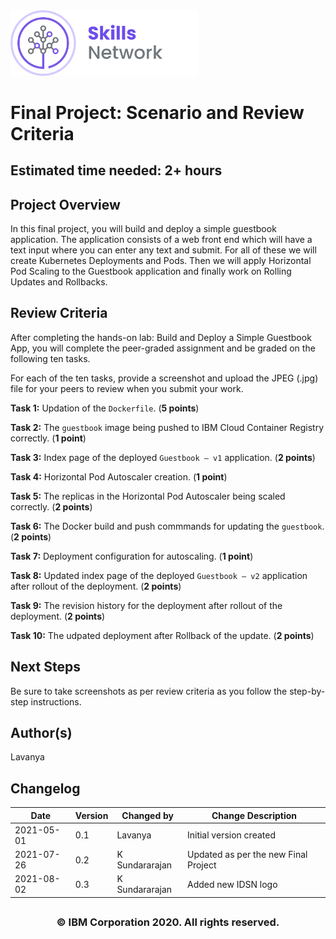 <img src="images/IDSN-new-logo.png" width="300"/>


# Final Project: Scenario and Review Criteria
## **Estimated time needed:** 2+ hours


## Project Overview
In this final project, you will build and deploy a simple guestbook application. The application consists of a web front end which will have a text input where you can enter any text and submit. For all of these we will create Kubernetes Deployments and Pods. Then we will apply Horizontal Pod Scaling to the Guestbook application and finally work on Rolling Updates and Rollbacks.

## Review Criteria
After completing the hands-on lab: Build and Deploy a Simple Guestbook App, you will complete the peer-graded assignment and be graded on the following ten tasks.

For each of the ten tasks, provide a screenshot and upload the JPEG (.jpg) file for your peers to review when you submit your work.  

**Task 1:** Updation of the `Dockerfile`.  (**5 points**)

**Task 2:** The `guestbook` image being pushed to IBM Cloud Container Registry correctly. (**1 point**)

**Task 3:** Index page of the deployed `Guestbook – v1` application. (**2 points**)

**Task 4:** Horizontal Pod Autoscaler creation. (**1 point**)

**Task 5:** The replicas in the Horizontal Pod Autoscaler being scaled correctly. (**2 points**)

**Task 6:** The Docker build and push commmands for updating the `guestbook`.(**2 points**)

**Task 7:** Deployment configuration for autoscaling. (**1 point**)

**Task 8:** Updated index page of the deployed `Guestbook – v2` application after rollout of the deployment. (**2 points**)

**Task 9:** The revision history for the deployment after rollout of the deployment. (**2 points**)

**Task 10:** The udpated deployment after Rollback of the update. (**2 points**)

## Next Steps
Be sure to take screenshots as per review criteria as you follow the step-by-step instructions.

## Author(s)
Lavanya


## Changelog
| Date | Version | Changed by | Change Description |
|------|--------|--------|---------|
| 2021-05-01 | 0.1 | Lavanya | Initial version created |
| 2021-07-26 | 0.2 | K Sundararajan | Updated as per the new Final Project |
| 2021-08-02 | 0.3 | K Sundararajan | Added new IDSN logo |


## <h3 align="center"> © IBM Corporation 2020. All rights reserved. <h3/>

